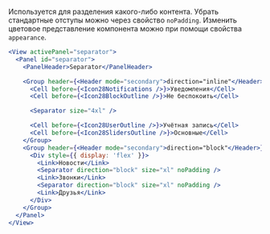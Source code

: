Используется для разделения какого-либо контента. Убрать стандартные отступы можно через свойство `noPadding`.
Изменить цветовое представление компонента можно при помощи свойства `appearance`.

```jsx
<View activePanel="separator">
  <Panel id="separator">
    <PanelHeader>Separator</PanelHeader>

    <Group header={<Header mode="secondary">direction="inline"</Header>}>
      <Cell before={<Icon28Notifications />}>Уведомления</Cell>
      <Cell before={<Icon28BlockOutline />}>Не беспокоить</Cell>

      <Separator size="4xl" />

      <Cell before={<Icon28UserOutline />}>Учётная запись</Cell>
      <Cell before={<Icon28SlidersOutline />}>Основные</Cell>
    </Group>
    <Group header={<Header mode="secondary">direction="block"</Header>}>
      <Div style={{ display: 'flex' }}>
        <Link>Новости</Link>
        <Separator direction="block" size="xl" noPadding />
        <Link>Звонки</Link>
        <Separator direction="block" size="xl" noPadding />
        <Link>Друзья</Link>
      </Div>
    </Group>
  </Panel>
</View>
```
